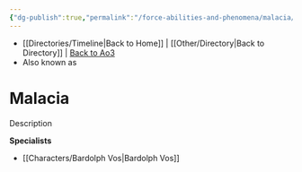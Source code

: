 ```yaml
---
{"dg-publish":true,"permalink":"/force-abilities-and-phenomena/malacia/","tags":["light dark universal","offense defense utility","control sense alter","forcepower"]}
---
```


- [[Directories/Timeline\|Back to Home]] | [[Other/Directory\|Back to Directory]] | [Back to Ao3](https://archiveofourown.org/works/19334440/chapters/45992584)
- Also known as 

# Malacia
Description

**Specialists**
- [[Characters/Bardolph Vos\|Bardolph Vos]]